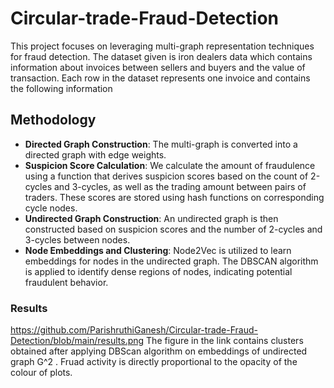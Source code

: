 # Circular-trade-Fraud-Detection
This project focuses on leveraging multi-graph representation techniques for fraud detection. The dataset given is iron dealers data which contains information about invoices between sellers and buyers and the value of transaction. Each row in the dataset represents one invoice and contains the following information

## Methodology
- **Directed Graph Construction**: The multi-graph is converted into a directed graph with edge weights.
- **Suspicion Score Calculation**: We calculate the amount of fraudulence using a function that derives suspicion scores based on the count of 2-cycles and 3-cycles, as well as the trading amount between pairs of traders. These scores are stored using hash functions on corresponding cycle nodes.
- **Undirected Graph Construction**: An undirected graph is then constructed based on suspicion scores and the number of 2-cycles and 3-cycles between nodes.
- **Node Embeddings and Clustering**: Node2Vec is utilized to learn embeddings for nodes in the undirected graph. The DBSCAN algorithm is applied to identify dense regions of nodes, indicating potential fraudulent behavior.

### Results 
https://github.com/ParishruthiGanesh/Circular-trade-Fraud-Detection/blob/main/results.png
The figure in the link contains clusters obtained after applying DBScan algorithm on embeddings of undirected graph G^2 . Fruad activity is directly proportional to the opacity of the colour of plots.
